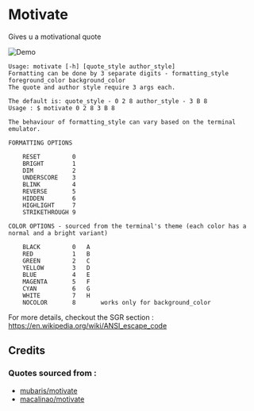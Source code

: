 # Motivate

Gives u a motivational quote

![Demo](./media/motivate.gif)

```
Usage: motivate [-h] [quote_style author_style]
Formatting can be done by 3 separate digits - formatting_style foreground_color background_color
The quote and author style require 3 args each.

The default is: quote_style - 0 2 8 author_style - 3 B 8
Usage : $ motivate 0 2 8 3 B 8

The behaviour of formatting_style can vary based on the terminal emulator.

FORMATTING OPTIONS

	RESET         0
	BRIGHT        1
	DIM           2
	UNDERSCORE    3
	BLINK         4
	REVERSE       5
	HIDDEN        6
	HIGHLIGHT     7
	STRIKETHROUGH 9

COLOR OPTIONS - sourced from the terminal's theme (each color has a normal and a bright variant)

	BLACK         0   A
	RED           1   B
	GREEN         2   C
	YELLOW        3   D
	BLUE          4   E
	MAGENTA       5   F
	CYAN          6   G
	WHITE         7   H
	NOCOLOR       8       works only for background_color

```

For more details, checkout the SGR section : https://en.wikipedia.org/wiki/ANSI_escape_code

## Credits

### Quotes sourced from : 

* [mubaris/motivate](https://github.com/mubaris/motivate)
* [macalinao/motivate](https://github.com/macalinao/motivate)


